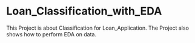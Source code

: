 # Loan_Classification_with_EDA
This Project is about Classification for Loan_Application. The Project also shows how to perform EDA on data. 
